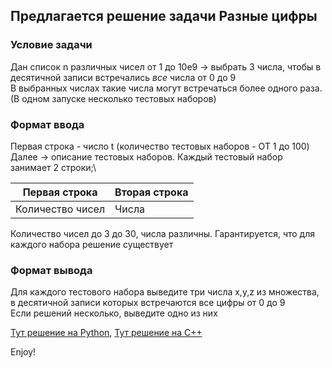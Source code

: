 ## Предлагается решение задачи **Разные цифры**

### Условие задачи

Дан список n различных чисел от 1 до 10e9 -> выбрать 3 числа, чтобы в десятичной записи встречались _все_ числа от 0 до 9\
В выбранных числах такие числа могут встречаться более одного раза. (В одном запуске несколько тестовых наборов)

### Формат ввода

Первая строка - число t (количество тестовых наборов - ОТ 1 до 100)\
Далее -> описание тестовых наборов. Каждый тестовый набор занимает 2 строки;\

|Первая строка|Вторая строка|
|-------------|-------------|
|Количество чисел|Числа|

Количество чисел до 3 до 30, числа различны. Гарантируется, что для каждого набора решение существует

### Формат вывода

Для каждого тестового набора выведите три числа x,y,z из множества, в десятичной записи которых встречаются все цифры от 0 до 9\
Если решений несколько, выведите одно из них

[Тут решение на Python](), [Тут решение на C++]() 

Enjoy!
